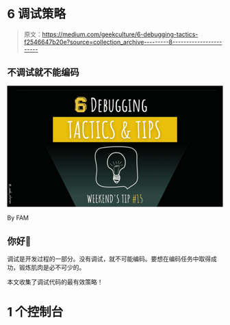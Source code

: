 # 6 调试策略

> 原文：<https://medium.com/geekculture/6-debugging-tactics-f2546647b20e?source=collection_archive---------8----------------------->

## 不调试就不能编码

![](img/e09e1b77e56228c9e783c50f7ab759f8.png)

By FAM

## 你好👋

调试是开发过程的一部分。没有调试，就不可能编码。要想在编码任务中取得成功，锻炼肌肉是必不可少的。

本文收集了调试代码的最有效策略！

# 1 个控制台